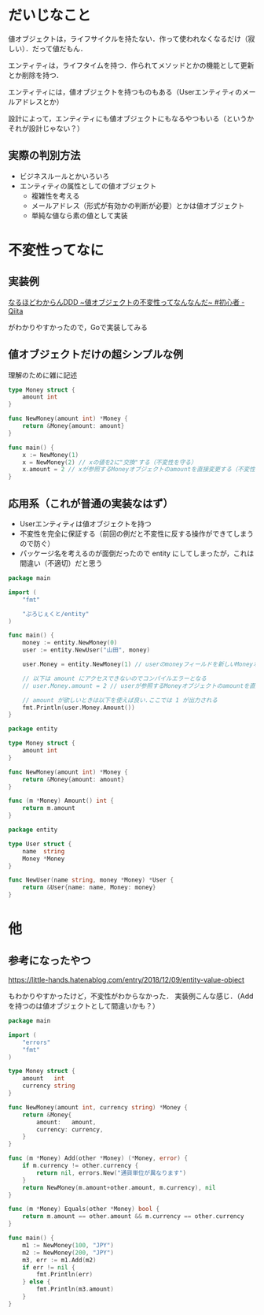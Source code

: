 # だいじなこと

値オブジェクトは，ライフサイクルを持たない．作って使われなくなるだけ（寂しい）．だって値だもん．

エンティティは，ライフタイムを持つ．作られてメソッドとかの機能として更新とか削除を持つ．

エンティティには，値オブジェクトを持つものもある（Userエンティティのメールアドレスとか）

設計によって，エンティティにも値オブジェクトにもなるやつもいる（というかそれが設計じゃない？）

## 実際の判別方法

- ビジネスルールとかいろいろ
- エンティティの属性としての値オブジェクト
    - 複雑性を考える
    - メールアドレス（形式が有効かの判断が必要）とかは値オブジェクト
    - 単純な値なら素の値として実装


# 不変性ってなに

## 実装例

[なるほどわからんDDD ~値オブジェクトの不変性ってなんなんだ~ #初心者 - Qiita](https://qiita.com/kamikawa_m/items/55688fce35148a9e8046)

がわかりやすかったので，Goで実装してみる

## 値オブジェクトだけの超シンプルな例

理解のために雑に記述

```Go
type Money struct {
	amount int
}

func NewMoney(amount int) *Money {
	return &Money{amount: amount}
}

func main() {
	x := NewMoney(1)
	x = NewMoney(2) // xの値を2に"交換"する（不変性を守る）
	x.amount = 2 // xが参照するMoneyオブジェクトのamountを直接変更する（不変性に反する）
}
```

## 応用系（これが普通の実装なはず）

- Userエンティティは値オブジェクトを持つ
- 不変性を完全に保証する（前回の例だと不変性に反する操作ができてしまうので防ぐ）
- パッケージ名を考えるのが面倒だったので entity にしてしまったが，これは間違い（不適切）だと思う

```Go
package main

import (
	"fmt"

	"ぷろじぇくと/entity"
)

func main() {
	money := entity.NewMoney(0)
	user := entity.NewUser("山田", money)

	user.Money = entity.NewMoney(1) // userのmoneyフィールドを新しいMoneyオブジェクトで"交換"する（不変性を守る）

	// 以下は amount にアクセスできないのでコンパイルエラーとなる
	// user.Money.amount = 2 // userが参照するMoneyオブジェクトのamountを直接変更する（不変性に反する）

	// amount が欲しいときは以下を使えば良い.ここでは 1 が出力される
	fmt.Println(user.Money.Amount())
}
```

```Go
package entity

type Money struct {
	amount int
}

func NewMoney(amount int) *Money {
	return &Money{amount: amount}
}

func (m *Money) Amount() int {
	return m.amount
}
```

```Go
package entity

type User struct {
	name  string
	Money *Money
}

func NewUser(name string, money *Money) *User {
	return &User{name: name, Money: money}
}
```

# 他

## 参考になったやつ

https://little-hands.hatenablog.com/entry/2018/12/09/entity-value-object

もわかりやすかったけど，不変性がわからなかった．
実装例こんな感じ．（Add を持つのは値オブジェクトとして間違いかも？）

```Go
package main

import (
	"errors"
	"fmt"
)

type Money struct {
	amount   int
	currency string
}

func NewMoney(amount int, currency string) *Money {
	return &Money{
		amount:   amount,
		currency: currency,
	}
}

func (m *Money) Add(other *Money) (*Money, error) {
	if m.currency != other.currency {
		return nil, errors.New("通貨単位が異なります")
	}
	return NewMoney(m.amount+other.amount, m.currency), nil
}

func (m *Money) Equals(other *Money) bool {
	return m.amount == other.amount && m.currency == other.currency
}

func main() {
	m1 := NewMoney(100, "JPY")
	m2 := NewMoney(200, "JPY")
	m3, err := m1.Add(m2)
	if err != nil {
		fmt.Println(err)
	} else {
		fmt.Println(m3.amount)
	}
}
```
